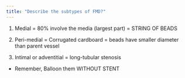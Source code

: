 ```yaml
---
title: "Describe the subtypes of FMD?"
---
```

1. Medial = 80% involve the media (largest part) = 
STRING OF BEADS

2. Peri-medial = Corrugated cardboard = beads have smaller diameter than parent vessel

3. Intimal or adventitial = long-tubular stenosis

* Remember, Balloon them WITHOUT STENT


